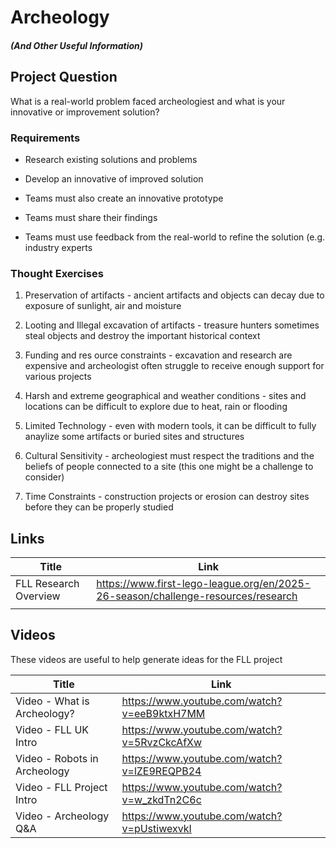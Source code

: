 # Archeology

##### (And Other Useful Information)

## Project Question

What is a real-world problem faced archeologiest and what is your innovative or improvement solution?

### Requirements

- Research existing solutions and problems

- Develop an innovative of improved solution

- Teams must also create an innovative prototype 

- Teams must share their findings

- Teams must use feedback from the real-world to refine the solution (e.g. industry experts

### Thought Exercises

1. Preservation of artifacts - ancient artifacts and objects can decay due to exposure of sunlight, air and moisture

2. Looting and Illegal excavation of artifacts - treasure hunters sometimes steal objects and destroy the important historical context 

3. Funding and res ource constraints - excavation and research are expensive and archeologist often struggle to receive enough support for various projects

4. Harsh and extreme geographical and weather conditions - sites and locations can be difficult to explore due to heat, rain or flooding

5. Limited Technology - even with modern tools, it can be difficult to fully anaylize some artifacts or buried sites and structures

6. Cultural Sensitivity - archeologiest must respect the traditions and the beliefs of people connected to a site (this one might be a challenge to consider)

7. Time Constraints - construction projects or erosion can destroy sites before they can be properly studied

## Links

| Title                 | Link                                                                             |
| --------------------- | -------------------------------------------------------------------------------- |
| FLL Research Overview | https://www.first-lego-league.org/en/2025-26-season/challenge-resources/research |
|                       |                                                                                  |

## Videos

These videos are useful to help generate ideas for the FLL project

| Title                        | Link                                        |
| ---------------------------- | ------------------------------------------- |
| Video - What is Archeology?  | https://www.youtube.com/watch?v=eeB9ktxH7MM |
| Video - FLL UK Intro         | https://www.youtube.com/watch?v=5RvzCkcAfXw |
| Video - Robots in Archeology | https://www.youtube.com/watch?v=lZE9REQPB24 |
| Video - FLL Project Intro    | https://www.youtube.com/watch?v=w_zkdTn2C6c |
| Video - Archeology Q&A       | https://www.youtube.com/watch?v=pUstiwexvkI |
